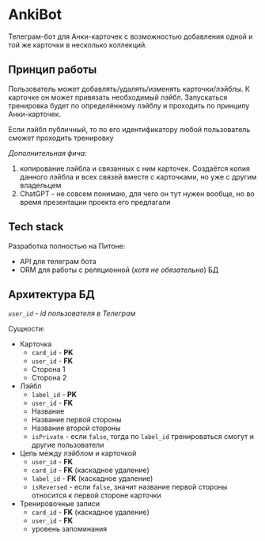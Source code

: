# AnkiBot
Телеграм-бот для Анки-карточек с возможностью добавления одной и той же карточки в несколько коллекций.

## Принцип работы
Пользователь может добавлять/удалять/изменять карточки/лэйблы. К карточке он может привязать необходимый лэйбл. Запускаться тренировка будет по определённому лэйблу и проходить по принципу Анки-карточек.

Если лэйбл публичный, то по его идентификатору любой пользователь сможет проходить тренировку

*Дополнительная фича:* 
1. копирование лэйбла и связанных с ним карточек. Создаётся копия данного лэйбла и всех связей вместе с карточками, но уже с другим владельцем
2. ChatGPT - не совсем понимаю, для чего он тут нужен вообще, но во время презентации проекта его предлагали

## Tech stack
Разработка полностью на Питоне:
- API для телеграм бота
- ORM для работы с реляционной (*хотя не обязательно*) БД

## Архитектура БД 
*`user_id` - id пользователя в Телеграм*

Сущности:
- Карточка
  - `card_id` - **PK**
  - `user_id` - **FK**
  - Сторона 1
  - Сторона 2
- Лэйбл
  - `label_id` - **PK**
  - `user_id` - **FK**
  - Название
  - Название первой стороны
  - Название второй стороны
  - `isPrivate` - если `false`, тогда по `label_id` тренироваться смогут и другие пользователи
- Цепь между лэйблом и карточкой
  - `user_id` - **FK**
  - `card_id` - **FK** (каскадное удаление)
  - `label_id` - **FK** (каскадное удаление)
  - `isReversed` - если `false`, значит название первой стороны относится к первой стороне карточки
- Тренировочные записи
  - `card_id` - **FK** (каскадное удаление)
  - `user_id` - **FK**
  - уровень запоминания